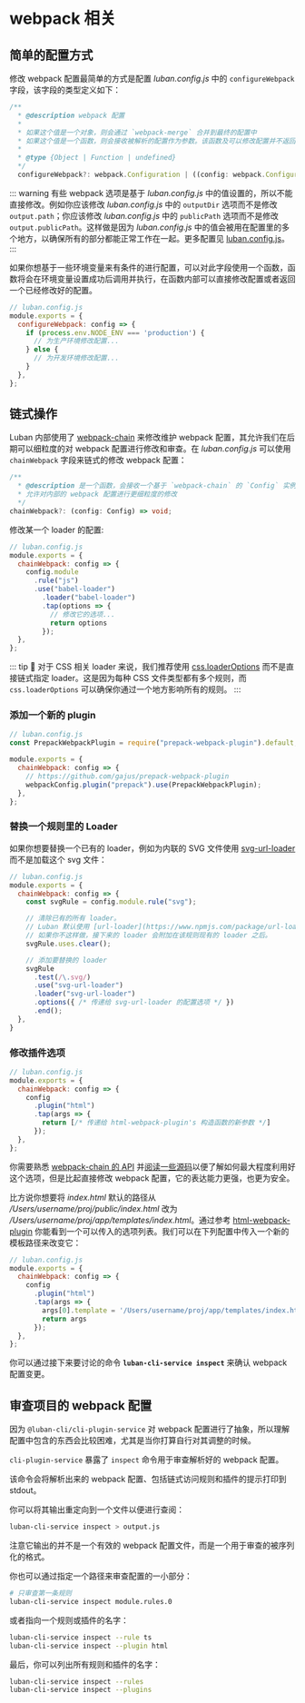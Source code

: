 # webpack 相关

## 简单的配置方式

修改 webpack 配置最简单的方式是配置 *luban.config.js* 中的 `configureWebpack` 字段，该字段的类型定义如下：

```typescript
/**
  * @description webpack 配置
  *
  * 如果这个值是一个对象，则会通过 `webpack-merge` 合并到最终的配置中
  * 如果这个值是一个函数，则会接收被解析的配置作为参数。该函数及可以修改配置并不返回任何东西，也可以返回一个被克隆或合并过的配置版本
  *
  * @type {Object | Function | undefined}
  */
  configureWebpack?: webpack.Configuration | ((config: webpack.Configuration) => webpack.Configuration | void);
```

::: warning
有些 webpack 选项是基于 *luban.config.js* 中的值设置的，所以不能直接修改。例如你应该修改 *luban.config.js* 中的 `outputDir` 选项而不是修改 `output.path`；你应该修改 *luban.config.js* 中的 `publicPath` 选项而不是修改 `output.publicPath`。这样做是因为 *luban.config.js* 中的值会被用在配置里的多个地方，以确保所有的部分都能正常工作在一起。更多配置见 [luban.config.js](../config/#luban-config-js)。
:::

如果你想基于一些环境变量来有条件的进行配置，可以对此字段使用一个函数，函数将会在环境变量设置成功后调用并执行，在函数内部可以直接修改配置或者返回一个已经修改好的配置。

```javascript
// luban.config.js
module.exports = {
  configureWebpack: config => {
    if (process.env.NODE_ENV === 'production') {
      // 为生产环境修改配置...
    } else {
      // 为开发环境修改配置...
    }
  },
};
```

## 链式操作

Luban 内部使用了 [webpack-chain](https://github.com/neutrinojs/webpack-chain) 来修改维护 webpack 配置，其允许我们在后期可以细粒度的对 webpack 配置进行修改和审查。在 *luban.config.js* 可以使用 `chainWebpack` 字段来链式的修改 webpack 配置：

```typescript
/**
  * @description 是一个函数，会接收一个基于 `webpack-chain` 的 `Config` 实例
  * 允许对内部的 webpack 配置进行更细粒度的修改
  */
chainWebpack?: (config: Config) => void;
```

修改某一个 loader 的配置:

```javascript
// luban.config.js
module.exports = {
  chainWebpack: config => {
    config.module
      .rule("js")
      .use("babel-loader")
        .loader("babel-loader")
        .tap(options => {
          // 修改它的选项...
          return options
        });
  },
};
```

::: tip 🙋
对于 CSS 相关 loader 来说，我们推荐使用 [css.loaderOptions](../config/#css-loaderoptions) 而不是直接链式指定 loader。这是因为每种 CSS 文件类型都有多个规则，而 `css.loaderOptions` 可以确保你通过一个地方影响所有的规则。
:::

### 添加一个新的 plugin

```javascript
// luban.config.js
const PrepackWebpackPlugin = require("prepack-webpack-plugin").default;

module.exports = {
  chainWebpack: config => {
    // https://github.com/gajus/prepack-webpack-plugin
    webpackConfig.plugin("prepack").use(PrepackWebpackPlugin);
  },
};
```

### 替换一个规则里的 Loader

如果你想要替换一个已有的 loader，例如为内联的 SVG 文件使用 [svg-url-loader](https://www.npmjs.com/package/svg-url-loader) 而不是加载这个 svg 文件：

```javascript
// luban.config.js
module.exports = {
  chainWebpack: config => {
    const svgRule = config.module.rule("svg");

    // 清除已有的所有 loader。
    // Luban 默认使用 [url-loader](https://www.npmjs.com/package/url-loader) 来处理 svg 文件
    // 如果你不这样做，接下来的 loader 会附加在该规则现有的 loader 之后。
    svgRule.uses.clear();

    // 添加要替换的 loader
    svgRule
      .test(/\.svg/)
      .use("svg-url-loader")
      .loader("svg-url-loader")
      .options({ /* 传递给 svg-url-loader 的配置选项 */ })
      .end();
  },
}
```

### 修改插件选项

```javascript
// luban.config.js
module.exports = {
  chainWebpack: config => {
    config
      .plugin("html")
      .tap(args => {
        return [/* 传递给 html-webpack-plugin's 构造函数的新参数 */]
      });
  },
};
```

你需要熟悉 [webpack-chain 的 API](https://github.com/mozilla-neutrino/webpack-chain#getting-started) 并[阅读一些源码](https://github.com/front-end-captain/luban/tree/master/packages/%40luban/cli-plugin-service/src/config)以便了解如何最大程度利用好这个选项，但是比起直接修改 webpack 配置，它的表达能力更强，也更为安全。

比方说你想要将 *index.html* 默认的路径从 */Users/username/proj/public/index.html* 改为 */Users/username/proj/app/templates/index.html*。通过参考 [html-webpack-plugin](https://github.com/jantimon/html-webpack-plugin#options) 你能看到一个可以传入的选项列表。我们可以在下列配置中传入一个新的模板路径来改变它：

```javascript
// luban.config.js
module.exports = {
  chainWebpack: config => {
    config
      .plugin("html")
      .tap(args => {
        args[0].template = '/Users/username/proj/app/templates/index.html'
        return args
      });
  },
};
```

你可以通过接下来要讨论的命令 **`luban-cli-service inspect`** 来确认 webpack 配置变更。

## 审查项目的 webpack 配置

因为 `@luban-cli/cli-plugin-service` 对 webpack 配置进行了抽象，所以理解配置中包含的东西会比较困难，尤其是当你打算自行对其调整的时候。

`cli-plugin-service` 暴露了 `inspect` 命令用于审查解析好的 webpack 配置。

该命令会将解析出来的 webpack 配置、包括链式访问规则和插件的提示打印到 stdout。

你可以将其输出重定向到一个文件以便进行查阅：

``` bash
luban-cli-service inspect > output.js
```

注意它输出的并不是一个有效的 webpack 配置文件，而是一个用于审查的被序列化的格式。

你也可以通过指定一个路径来审查配置的一小部分：

``` bash
# 只审查第一条规则
luban-cli-service inspect module.rules.0
```

或者指向一个规则或插件的名字：

``` bash
luban-cli-service inspect --rule ts
luban-cli-service inspect --plugin html
```

最后，你可以列出所有规则和插件的名字：

``` bash
luban-cli-service inspect --rules
luban-cli-service inspect --plugins
```
